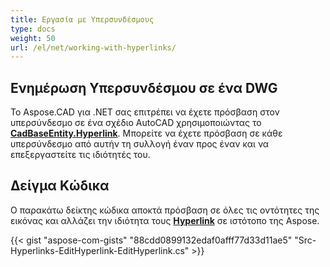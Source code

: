 ```yaml
---
title: Εργασία με Υπερσυνδέσμους
type: docs
weight: 50
url: /el/net/working-with-hyperlinks/
---
```


## **Ενημέρωση Υπερσυνδέσμου σε ένα DWG**

Το Aspose.CAD για .NET σας επιτρέπει να έχετε πρόσβαση στον υπερσύνδεσμο σε ένα σχέδιο AutoCAD χρησιμοποιώντας το [**CadBaseEntity.Hyperlink**](https://reference.aspose.com/cad/net/aspose.cad.fileformats.cad.cadobjects/cadbaseentity/properties/hyperlink). Μπορείτε να έχετε πρόσβαση σε κάθε υπερσύνδεσμο από αυτήν τη συλλογή έναν προς έναν και να επεξεργαστείτε τις ιδιότητές του.

## Δείγμα Κώδικα

Ο παρακάτω δείκτης κώδικα αποκτά πρόσβαση σε όλες τις οντότητες της εικόνας και αλλάζει την ιδιότητα τους [**Hyperlink**](https://reference.aspose.com/cad/net/aspose.cad.fileformats.cad.cadobjects/cadbaseentity/properties/hyperlink) σε ιστότοπο της Aspose.

{{< gist "aspose-com-gists" "88cdd0899132edaf0afff77d33d11ae5" "Src-Hyperlinks-EditHyperlink-EditHyperlink.cs" >}}
